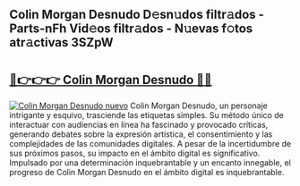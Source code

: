 ## Colin Morgan Desnudo D𝚎sn𝚞dos filtr𝚊dos - Parts-nFh Vid𝚎os filtr𝚊dos - N𝚞evas f𝚘tos atr𝚊ctivas 3SZpW

# <h2><a href="http://mb5pz4.tromn.icu/?c=Colin+Morgan+Desnudo">🔗👉👉👉 Colin Morgan Desnudo 🔗🔗</a></h2>

[![Colin Morgan Desnudo nuevo](https://i.imgur.com/pEAQMta.gif)](http://mb5pz4.tromn.icu/?c=Colin+Morgan+Desnudo)
Colin Morgan Desnudo, un personaje intrigante y esquivo, trasciende las etiquetas simples. Su método único de interactuar con audiencias en línea ha fascinado y provocado críticas, generando debates sobre la expresión artística, el consentimiento y las complejidades de las comunidades digitales. A pesar de la incertidumbre de sus próximos pasos, su impacto en el ámbito digital es significativo. Impulsado por una determinación inquebrantable y un encanto innegable, el progreso de Colin Morgan Desnudo en el ámbito digital es inquebrantable.
